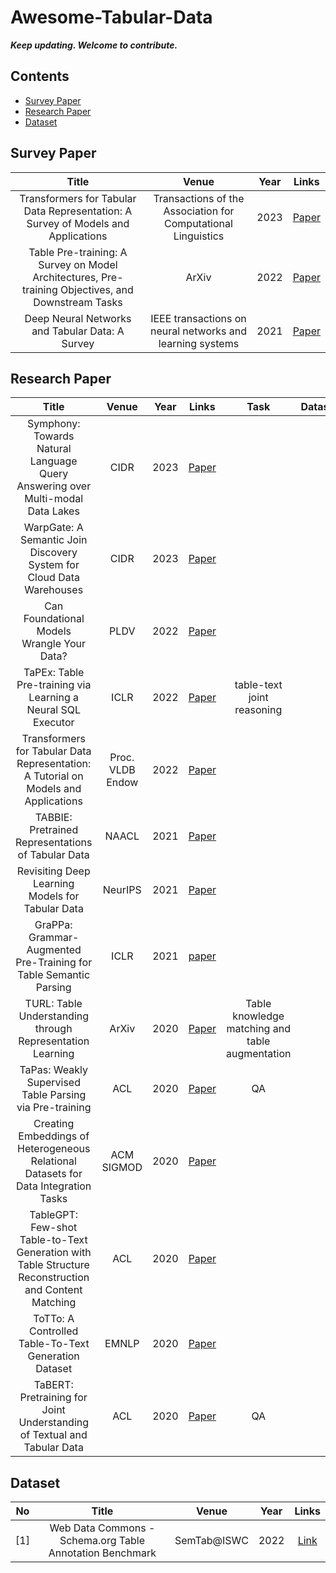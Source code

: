 # Awesome-Tabular-Data
_**Keep updating. Welcome to contribute.**_

## Contents
- [Survey Paper](#survey)
- [Research Paper](#research_paper)
- [Dataset](#dataset)

## <span id = "survey"> **Survey Paper** </span>
| Title | Venue | Year |Links |
| :--------------------: | :-------------: | :-----: | :-------: |
| Transformers for Tabular Data Representation: A Survey of Models and Applications | Transactions of the Association for Computational Linguistics | 2023 | [Paper](https://www.semanticscholar.org/paper/Transformers-for-Tabular-Data-Representation%3A-A-of-Badaro-Saeed/18ff1542d5a2a4490c7b3f21522bf1343889f700) |
| Table Pre-training: A Survey on Model Architectures, Pre-training Objectives, and Downstream Tasks | ArXiv | 2022 | [Paper](https://www.semanticscholar.org/paper/Table-Pre-training%3A-A-Survey-on-Model-Pretraining-Dong-Cheng/49f4b4ca86e574c7ec688cfd45d2e17ff079c313) |
| Deep Neural Networks and Tabular Data: A Survey | IEEE transactions on neural networks and learning systems | 2021 | [Paper](https://pubmed.ncbi.nlm.nih.gov/37015381/) |



## <span id = "research_paper"> **Research Paper** </span>
| Title | Venue | Year |Links | Task | Dataset |
| :--------------------: | :-------------: | :-----: | :-------: | :--------: | :--------: |
| Symphony: Towards Natural Language Query Answering over Multi-modal Data Lakes | CIDR | 2023 | [Paper](https://nantang.github.io/research/pubs/cidr2023.pdf) |  |  |
| WarpGate: A Semantic Join Discovery System for Cloud Data Warehouses | CIDR | 2023 | [Paper](https://www.cidrdb.org/cidr2023/papers/p75-cong.pdf) |  |  |
| Can Foundational Models Wrangle Your Data? | PLDV | 2022 | [Paper](https://www.vldb.org/pvldb/vol16/p738-narayan.pdf) |  |  |
| TaPEx: Table Pre-training via Learning a Neural SQL Executor | ICLR | 2022 | [Paper](https://paperswithcode.com/paper/tapex-table-pre-training-via-learning-a) | table-text joint reasoning |  |
| Transformers for Tabular Data Representation: A Tutorial on Models and Applications | Proc. VLDB Endow | 2022 | [Paper](https://www.vldb.org/pvldb/vol15/p3746-badaro.pdf) |  |  |
| TABBIE: Pretrained Representations of Tabular Data | NAACL | 2021 | [Paper](https://www.semanticscholar.org/paper/TABBIE%3A-Pretrained-Representations-of-Tabular-Data-Iida-Thai/386bfd0e411dee4f512a8737c55dd84846981182) |  |  |
| Revisiting Deep Learning Models for Tabular Data | NeurIPS | 2021 | [Paper](https://www.semanticscholar.org/paper/Revisiting-Deep-Learning-Models-for-Tabular-Data-Gorishniy-Rubachev/79144d57d8145834bca9ca11c9327d15204ba872) |  |  |
| GraPPa: Grammar-Augmented Pre-Training for Table Semantic Parsing | ICLR | 2021 | [paper](https://www.semanticscholar.org/paper/GraPPa%3A-Grammar-Augmented-Pre-Training-for-Table-Yu-Wu/8b2cbb2f101b025c16e12d0d7628f65e5378e10d) |  |  |
| TURL: Table Understanding through Representation Learning | ArXiv | 2020 | [Paper](https://www.semanticscholar.org/paper/TURL%3A-Table-Understanding-through-Representation-Deng-Sun/5b3d791caf682998bbd96ce08a98bfc95a86b3a6) | Table knowledge matching and table augmentation |  |
| TaPas: Weakly Supervised Table Parsing via Pre-training | ACL | 2020 | [Paper](https://www.semanticscholar.org/paper/TaPas%3A-Weakly-Supervised-Table-Parsing-via-Herzig-Nowak/52cb05d721688cb766c6e282e9d55c3b8e3dc0cf) | QA |  |
| Creating Embeddings of Heterogeneous Relational Datasets for Data Integration Tasks | ACM SIGMOD | 2020 | [Paper](https://www.semanticscholar.org/paper/Creating-Embeddings-of-Heterogeneous-Relational-for-Cappuzzo-Papotti/6eb4d128282b4e07eccdb0a0b6fe54006f63ba4c) |  |  |
| TableGPT: Few-shot Table-to-Text Generation with Table Structure Reconstruction and Content Matching | ACL | 2020 | [Paper](https://www.semanticscholar.org/paper/TableGPT%3A-Few-shot-Table-to-Text-Generation-with-Gong-Sun/7e57f8aeed2074ea0a943c619cac4a78f28628f4) |  |  |
| ToTTo: A Controlled Table-To-Text Generation Dataset | EMNLP | 2020 | [Paper](https://aclanthology.org/2020.emnlp-main.89.pdf) |  |  |
| TaBERT: Pretraining for Joint Understanding of Textual and Tabular Data | ACL | 2020 | [Paper](https://www.semanticscholar.org/paper/TaBERT%3A-Pretraining-for-Joint-Understanding-of-and-Yin-Neubig/a5b1d1cab073cb746a990b37d42dc7b67763f881) | QA |  |




## <span id = "dataset"> **Dataset** </span>
| No | Title | Venue | Year |Links |
| :--: | :--------------------: | :-------------: | :-----: | :-------: |
| <span id = "WDC">[1]</span> | Web Data Commons - Schema.org Table Annotation Benchmark | SemTab@ISWC | 2022 | [Link](https://github.com/wbsg-uni-mannheim/wdc-sotab) |
